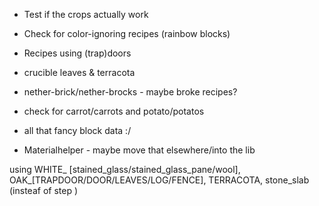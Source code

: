 * Test if the crops actually work
* Check for color-ignoring recipes (rainbow blocks)
* Recipes using (trap)doors
* crucible leaves & terracota

* nether-brick/nether-brocks - maybe broke recipes?

* check for carrot/carrots and potato/potatos

* all that fancy block data :/

* Materialhelper - maybe move that elsewhere/into the lib

using WHITE_ [stained_glass/stained_glass_pane/wool], OAK_[TRAPDOOR/DOOR/LEAVES/LOG/FENCE], TERRACOTA, stone_slab (insteaf of step  )